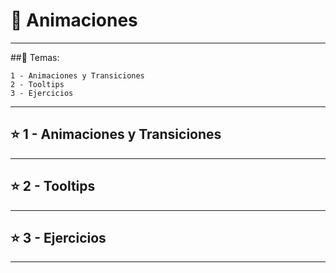 # :star2: Animaciones

---

##:book: Temas:

```
1 - Animaciones y Transiciones
2 - Tooltips
3 - Ejercicios
```

---

## :star: 1 - Animaciones y Transiciones

---

## :star: 2 - Tooltips

---

## :star: 3 - Ejercicios

---